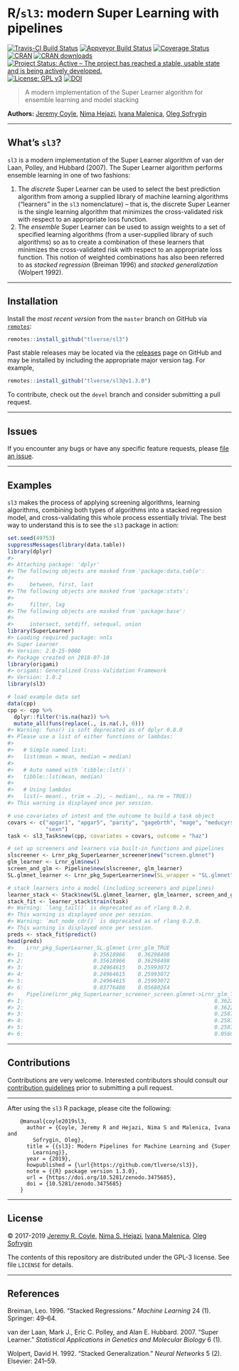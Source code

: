 
<!-- README.md is generated from README.Rmd. Please edit that file -->

# R/`sl3`: modern Super Learning with pipelines

[![Travis-CI Build
Status](https://travis-ci.com/tlverse/sl3.svg?branch=master)](https://travis-ci.com/tlverse/sl3)
[![Appveyor Build
Status](https://ci.appveyor.com/api/projects/status/hagh8vidrdeacr7f?svg=true)](https://ci.appveyor.com/project/tlverse/sl3)
[![Coverage
Status](https://img.shields.io/codecov/c/github/tlverse/sl3/master.svg)](https://codecov.io/github/tlverse/sl3?branch=master)
[![CRAN](http://www.r-pkg.org/badges/version/sl3)](http://www.r-pkg.org/pkg/sl3)
[![CRAN
downloads](https://cranlogs.r-pkg.org/badges/sl3)](https://CRAN.R-project.org/package=sl3)
[![Project Status: Active – The project has reached a stable, usable
state and is being actively
developed.](https://www.repostatus.org/badges/latest/active.svg)](https://www.repostatus.org/#active)
[![License: GPL
v3](https://img.shields.io/badge/License-GPL%20v3-blue.svg)](https://www.gnu.org/licenses/gpl-3.0)
[![DOI](https://zenodo.org/badge/DOI/10.5281/zenodo.3475685.svg)](https://doi.org/10.5281/zenodo.3475685)

> A modern implementation of the Super Learner algorithm for ensemble
> learning and model stacking

**Authors:** [Jeremy Coyle](https://github.com/jeremyrcoyle), [Nima
Hejazi](https://nimahejazi.org), [Ivana
Malenica](https://github.com/podTockom), [Oleg
Sofrygin](https://github.com/osofr)

-----

## What’s `sl3`?

`sl3` is a modern implementation of the Super Learner algorithm of van
der Laan, Polley, and Hubbard (2007). The Super Learner algorithm
performs ensemble learning in one of two fashions:

1.  The *discrete* Super Learner can be used to select the best
    prediction algorithm from among a supplied library of machine
    learning algorithms (“learners” in the `sl3` nomenclature) – that
    is, the discrete Super Learner is the single learning algorithm that
    minimizes the cross-validated risk with respect to an appropriate
    loss function.
2.  The *ensemble* Super Learner can be used to assign weights to a set
    of specified learning algorithms (from a user-supplied library of
    such algorithms) so as to create a combination of these learners
    that minimizes the cross-validated risk with respect to an
    appropriate loss function. This notion of weighted combinations has
    also been referred to as *stacked regression* (Breiman 1996) and
    *stacked generalization* (Wolpert 1992).

-----

## Installation

<!--
For standard use, we recommend installing the package from
[CRAN](https://cran.r-project.org/) via


```r
install.packages("sl3")
```
-->

Install the *most recent version* from the `master` branch on GitHub via
[`remotes`](https://CRAN.R-project.org/package=remotes):

``` r
remotes::install_github("tlverse/sl3")
```

Past stable releases may be located via the
[releases](https://github.com/tlverse/sl3/releases) page on GitHub and
may be installed by including the appropriate major version tag. For
example,

``` r
remotes::install_github("tlverse/sl3@v1.3.0")
```

To contribute, check out the `devel` branch and consider submitting a
pull request.

-----

## Issues

If you encounter any bugs or have any specific feature requests, please
[file an issue](https://github.com/tlverse/sl3/issues).

-----

## Examples

`sl3` makes the process of applying screening algorithms, learning
algorithms, combining both types of algorithms into a stacked regression
model, and cross-validating this whole process essentially trivial. The
best way to understand this is to see the `sl3` package in action:

``` r
set.seed(49753)
suppressMessages(library(data.table))
library(dplyr)
#> 
#> Attaching package: 'dplyr'
#> The following objects are masked from 'package:data.table':
#> 
#>     between, first, last
#> The following objects are masked from 'package:stats':
#> 
#>     filter, lag
#> The following objects are masked from 'package:base':
#> 
#>     intersect, setdiff, setequal, union
library(SuperLearner)
#> Loading required package: nnls
#> Super Learner
#> Version: 2.0-25-9000
#> Package created on 2018-07-10
library(origami)
#> origami: Generalized Cross-Validation Framework
#> Version: 1.0.2
library(sl3)

# load example data set
data(cpp)
cpp <- cpp %>%
  dplyr::filter(!is.na(haz)) %>%
  mutate_all(funs(replace(., is.na(.), 0)))
#> Warning: funs() is soft deprecated as of dplyr 0.8.0
#> Please use a list of either functions or lambdas: 
#> 
#>   # Simple named list: 
#>   list(mean = mean, median = median)
#> 
#>   # Auto named with `tibble::lst()`: 
#>   tibble::lst(mean, median)
#> 
#>   # Using lambdas
#>   list(~ mean(., trim = .2), ~ median(., na.rm = TRUE))
#> This warning is displayed once per session.

# use covariates of intest and the outcome to build a task object
covars <- c("apgar1", "apgar5", "parity", "gagebrth", "mage", "meducyrs",
            "sexn")
task <- sl3_Task$new(cpp, covariates = covars, outcome = "haz")

# set up screeners and learners via built-in functions and pipelines
slscreener <- Lrnr_pkg_SuperLearner_screener$new("screen.glmnet")
glm_learner <- Lrnr_glm$new()
screen_and_glm <- Pipeline$new(slscreener, glm_learner)
SL.glmnet_learner <- Lrnr_pkg_SuperLearner$new(SL_wrapper = "SL.glmnet")

# stack learners into a model (including screeners and pipelines)
learner_stack <- Stack$new(SL.glmnet_learner, glm_learner, screen_and_glm)
stack_fit <- learner_stack$train(task)
#> Warning: `lang_tail()` is deprecated as of rlang 0.2.0.
#> This warning is displayed once per session.
#> Warning: `mut_node_cdr()` is deprecated as of rlang 0.2.0.
#> This warning is displayed once per session.
preds <- stack_fit$predict()
head(preds)
#>    Lrnr_pkg_SuperLearner_SL.glmnet Lrnr_glm_TRUE
#> 1:                      0.35618966    0.36298498
#> 2:                      0.35618966    0.36298498
#> 3:                      0.24964615    0.25993072
#> 4:                      0.24964615    0.25993072
#> 5:                      0.24964615    0.25993072
#> 6:                      0.03776486    0.05680264
#>    Pipeline(Lrnr_pkg_SuperLearner_screener_screen.glmnet->Lrnr_glm_TRUE)
#> 1:                                                            0.36228209
#> 2:                                                            0.36228209
#> 3:                                                            0.25870995
#> 4:                                                            0.25870995
#> 5:                                                            0.25870995
#> 6:                                                            0.05600958
```

-----

## Contributions

Contributions are very welcome. Interested contributors should consult
our [contribution
guidelines](https://github.com/tlverse/sl3/blob/master/CONTRIBUTING.md)
prior to submitting a pull request.

-----

After using the `sl3` R package, please cite the following:

``` 
    @manual{coyle2019sl3,
      author = {Coyle, Jeremy R and Hejazi, Nima S and Malenica, Ivana and
        Sofrygin, Oleg},
      title = {{sl3}: Modern Pipelines for Machine Learning and {Super
        Learning}},
      year = {2019},
      howpublished = {\url{https://github.com/tlverse/sl3}},
      note = {{R} package version 1.3.0},
      url = {https://doi.org/10.5281/zenodo.3475685},
      doi = {10.5281/zenodo.3475685}
    }
```

-----

## License

© 2017-2019 [Jeremy R. Coyle](https://github.com/jeremyrcoyle), [Nima S.
Hejazi](https://nimahejazi.org), [Ivana
Malenica](https://github.com/podTockom), [Oleg
Sofrygin](https://github.com/osofr)

The contents of this repository are distributed under the GPL-3 license.
See file `LICENSE` for details.

-----

## References

<div id="refs" class="references">

<div id="ref-breiman1996stacked">

Breiman, Leo. 1996. “Stacked Regressions.” *Machine Learning* 24 (1).
Springer: 49–64.

</div>

<div id="ref-vdl2007super">

van der Laan, Mark J., Eric C. Polley, and Alan E. Hubbard. 2007. “Super
Learner.” *Statistical Applications in Genetics and Molecular Biology* 6
(1).

</div>

<div id="ref-wolpert1992stacked">

Wolpert, David H. 1992. “Stacked Generalization.” *Neural Networks* 5
(2). Elsevier: 241–59.

</div>

</div>
